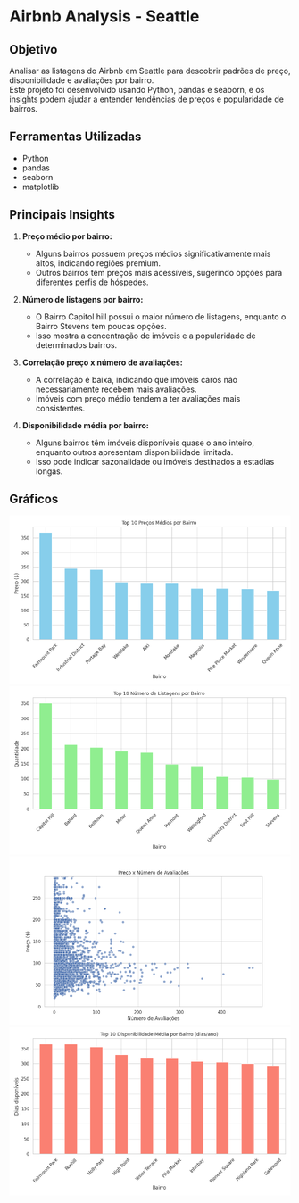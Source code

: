 # Airbnb Analysis - Seattle

## Objetivo
Analisar as listagens do Airbnb em Seattle para descobrir padrões de preço, disponibilidade e avaliações por bairro.  
Este projeto foi desenvolvido usando Python, pandas e seaborn, e os insights podem ajudar a entender tendências de preços e popularidade de bairros.

## Ferramentas Utilizadas
- Python
- pandas
- seaborn
- matplotlib

## Principais Insights
1. **Preço médio por bairro:**  
   - Alguns bairros possuem preços médios significativamente mais altos, indicando regiões premium.  
   - Outros bairros têm preços mais acessíveis, sugerindo opções para diferentes perfis de hóspedes.

2. **Número de listagens por bairro:**  
   - O Bairro Capitol hill possui o maior número de listagens, enquanto o Bairro Stevens tem poucas opções.  
   - Isso mostra a concentração de imóveis e a popularidade de determinados bairros.

3. **Correlação preço x número de avaliações:**  
   - A correlação é baixa, indicando que imóveis caros não necessariamente recebem mais avaliações.  
   - Imóveis com preço médio tendem a ter avaliações mais consistentes.

4. **Disponibilidade média por bairro:**  
   - Alguns bairros têm imóveis disponíveis quase o ano inteiro, enquanto outros apresentam disponibilidade limitada.  
   - Isso pode indicar sazonalidade ou imóveis destinados a estadias longas.

## Gráficos

![Top 10 Preço Médio por Bairro](preco_medio.png)
![Top 10 Número de Listagens](listagens.png)
![Preço x Avaliações](preco_vs_review.png)
![Top 10 Disponibilidade Média](disponibilidade.png)
